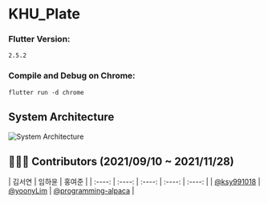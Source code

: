 # KHU_Plate
### Flutter Version:
```
2.5.2
```

### Compile and Debug on Chrome:
```
flutter run -d chrome
```

## System Architecture
![System Architecture](https://user-images.githubusercontent.com/78005346/142754745-01402212-44de-46ba-8803-d4fc62410c0d.png)

## 👨‍👧‍👦 Contributors (2021/09/10 ~ 2021/11/28)
| 김서연 | 임하윤 | 홍여준 |
| :----: | :----: | :----: | :----: | :----: |
| [@ksy991018](https://github.com/ksy991018) | [@yoonyLim](https://github.com/yoonyLim) | [@programming-alpaca](https://github.com/programming-alpaca) |

